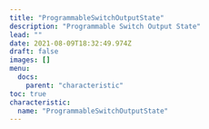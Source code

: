 ```yaml
---
title: "ProgrammableSwitchOutputState"
description: "Programmable Switch Output State"
lead: ""
date: 2021-08-09T18:32:49.974Z
draft: false
images: []
menu:
  docs:
    parent: "characteristic"
toc: true
characteristic:
  name: "ProgrammableSwitchOutputState"
---
```

